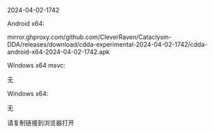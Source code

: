 2024-04-02-1742

Android x64:

mirror.ghproxy.com/github.com/CleverRaven/Cataclysm-DDA/releases/download/cdda-experimental-2024-04-02-1742/cdda-android-x64-2024-04-02-1742.apk

Windows x64 msvc:

无

Windows x64:

无

请复制链接到浏览器打开

